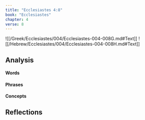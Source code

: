 ```yaml
---
title: "Ecclesiastes 4:8"
book: "Ecclesiastes"
chapter: 4
verse: 8
---
```

![[/Greek/Ecclesiastes/004/Ecclesiastes-004-008G.md#Text]]
![[/Hebrew/Ecclesiastes/004/Ecclesiastes-004-008H.md#Text]]

## Analysis

#### Words

#### Phrases

#### Concepts

## Reflections
